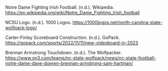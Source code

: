 Notre Dame Fighting Irish Football. (n.d.). Wikipedia. https://en.wikipedia.org/wiki/Notre_Dame_Fighting_Irish_football

NCSU Logo. (n.d.). 1000 Logos. https://1000logos.net/north-carolina-state-wolfpack-logo/


Carter-Finley Scoreboard Construction. (n.d.). GoPack. https://gopack.com/sports/2022/11/11/new-videoboard-in-2023


Brennan Armstrong Touchdown. (n.d.). The Wolfpacker. https://www.on3.com/teams/nc-state-wolfpack/news/nc-state-football-notre-dame-dave-doeren-brennan-armstrong-sam-hartman/
